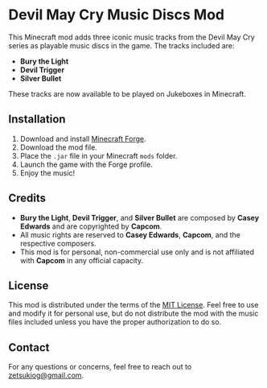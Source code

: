 # Devil May Cry Music Discs Mod

This Minecraft mod adds three iconic music tracks from the Devil May Cry series as playable music discs in the game. The tracks included are:

- **Bury the Light**
- **Devil Trigger**
- **Silver Bullet**

These tracks are now available to be played on Jukeboxes in Minecraft.

## Installation

1. Download and install [Minecraft Forge](https://files.minecraftforge.net/).
2. Download the mod file.
3. Place the `.jar` file in your Minecraft `mods` folder.
4. Launch the game with the Forge profile.
5. Enjoy the music!

## Credits

- **Bury the Light**, **Devil Trigger**, and **Silver Bullet** are composed by **Casey Edwards** and are copyrighted by **Capcom**.
- All music rights are reserved to **Casey Edwards**, **Capcom**, and the respective composers.
- This mod is for personal, non-commercial use only and is not affiliated with **Capcom** in any official capacity.


## License

This mod is distributed under the terms of the [MIT License](https://opensource.org/licenses/MIT). Feel free to use and modify it for personal use, but do not distribute the mod with the music files included unless you have the proper authorization to do so.

## Contact

For any questions or concerns, feel free to reach out to zetsukiog@gmail.com.
